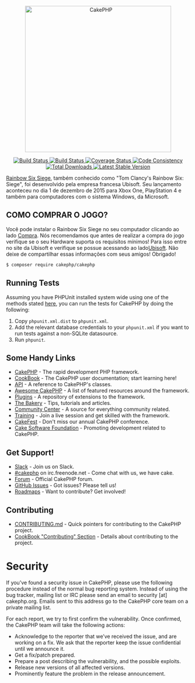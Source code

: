 <p align="center">
  <a href="https://www.ubisoft.com/pt-br/" target="_blank" >
    <img alt="CakePHP" src="https://i.ibb.co/HtCJvMV/LOGO.png" width="400" />
  </a>
</p>
<p align="center">
    <a href="https://travis-ci.org/cakephp/cakephp" target="_blank">
        <img alt="Build Status" src="https://img.shields.io/travis/cakephp/cakephp/master.svg?style=flat-square">
    </a>
    <a href="https://travis-ci.org/cakephp/cakephp" target="_blank">
        <img alt="Build Status" src="https://img.shields.io/travis/cakephp/cakephp/master.svg?style=flat-square">
    </a>
    <a href="https://codecov.io/github/cakephp/cakephp" target="_blank">
        <img alt="Coverage Status" src="https://img.shields.io/codecov/c/github/cakephp/cakephp.svg?style=flat-square">
    </a>
    <a href="https://squizlabs.github.io/PHP_CodeSniffer/analysis/cakephp/cakephp/" target="_blank">
        <img alt="Code Consistency" src="https://squizlabs.github.io/PHP_CodeSniffer/analysis/cakephp/cakephp/grade.svg">
    </a>
    <a href="https://packagist.org/packages/cakephp/cakephp" target="_blank">
        <img alt="Total Downloads" src="https://img.shields.io/packagist/dt/cakephp/cakephp.svg?style=flat-square">
    </a>
    <a href="https://packagist.org/packages/cakephp/cakephp" target="_blank">
        <img alt="Latest Stable Version" src="https://img.shields.io/packagist/v/cakephp/cakephp.svg?style=flat-square&label=stable">
    </a>
</p>

[Rainbow Six Siege](https://www.ubisoft.com/pt-br/game/rainbow-six/siege/), também conhecido 
como "Tom Clancy's Rainbow Six: Siege", foi desenvolvido pela empresa francesa
Ubisoft. Seu lançamento aconteceu no dia 1 de dezembro de 2015 para Xbox One,
PlayStation 4 e também para computadores com o sistema Windows, da Microsoft.

## COMO COMPRAR O JOGO?

Você pode instalar o Rainbow Six Siege no seu computador clicando ao lado
[Compra](https://store.ubi.com/ofertas/tom-clancy-s-rainbow-six-siege/56c494ad88a7e300458b4d5a.html?lang=pt_BR). Nós recomendamos que antes de realizar a compra do jogo verifique se o seu Hardware suporta os requisitos mínimos! Para isso entre no site da Ubisoft e verifique se possue acessando ao lado[Ubisoft](https://support.ubisoft.com/pt-BR/Faqs/000024358/PC-Requisitos-para-Rainbow-Six-Siege?fallback=es). Não deixe de compartilhar essas informações com seus amigos! Obrigado!

``` bash
$ composer require cakephp/cakephp
```

## Running Tests

Assuming you have PHPUnit installed system wide using one of the methods stated
[here](https://phpunit.de/manual/current/en/installation.html), you can run the
tests for CakePHP by doing the following:

1. Copy `phpunit.xml.dist` to `phpunit.xml`.
2. Add the relevant database credentials to your `phpunit.xml` if you want to run tests against
   a non-SQLite datasource.
3. Run `phpunit`.

## Some Handy Links

* [CakePHP](https://cakephp.org) - The rapid development PHP framework.
* [CookBook](https://book.cakephp.org) - The CakePHP user documentation; start learning here!
* [API](https://api.cakephp.org) - A reference to CakePHP's classes.
* [Awesome CakePHP](https://github.com/FriendsOfCake/awesome-cakephp) - A list of featured resources around the framework.
* [Plugins](https://plugins.cakephp.org) - A repository of extensions to the framework.
* [The Bakery](https://bakery.cakephp.org) - Tips, tutorials and articles.
* [Community Center](https://community.cakephp.org) - A source for everything community related.
* [Training](https://training.cakephp.org) - Join a live session and get skilled with the framework.
* [CakeFest](https://cakefest.org) - Don't miss our annual CakePHP conference.
* [Cake Software Foundation](https://cakefoundation.org) - Promoting development related to CakePHP.

## Get Support!

* [Slack](https://cakesf.herokuapp.com/) - Join us on Slack.
* [#cakephp](https://webchat.freenode.net/?channels=#cakephp) on irc.freenode.net - Come chat with us, we have cake.
* [Forum](https://discourse.cakephp.org/) - Official CakePHP forum.
* [GitHub Issues](https://github.com/cakephp/cakephp/issues) - Got issues? Please tell us!
* [Roadmaps](https://github.com/cakephp/cakephp/wiki#roadmaps) - Want to contribute? Get involved!

## Contributing

* [CONTRIBUTING.md](.github/CONTRIBUTING.md) - Quick pointers for contributing to the CakePHP project.
* [CookBook "Contributing" Section](https://book.cakephp.org/4/en/contributing.html) - Details about contributing to the project.

# Security

If you’ve found a security issue in CakePHP, please use the following procedure instead of the normal bug reporting system. Instead of using the bug tracker, mailing list or IRC please send an email to security [at] cakephp.org. Emails sent to this address go to the CakePHP core team on a private mailing list.

For each report, we try to first confirm the vulnerability. Once confirmed, the CakePHP team will take the following actions:

- Acknowledge to the reporter that we’ve received the issue, and are working on a fix. We ask that the reporter keep the issue confidential until we announce it.
- Get a fix/patch prepared.
- Prepare a post describing the vulnerability, and the possible exploits.
- Release new versions of all affected versions.
- Prominently feature the problem in the release announcement.
